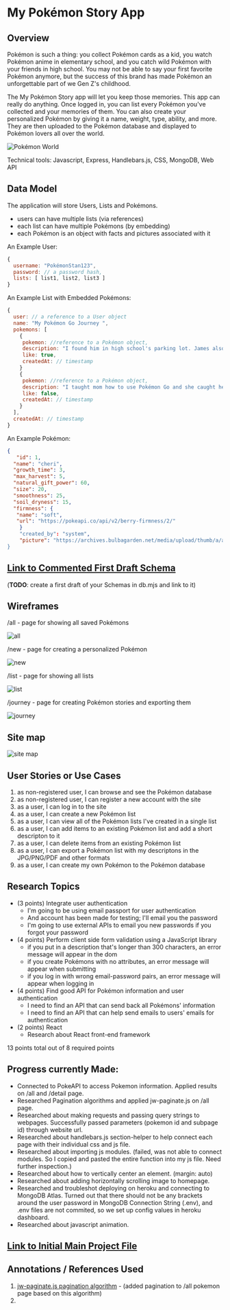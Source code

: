 # My Pokémon Story App 

## Overview

Pokémon is such a thing: you collect Pokémon cards as a kid, you watch Pokémon anime in elementary school, and you catch wild Pokémon with your friends in high school. You may not be able to say your first favorite Pokémon anymore, but the success of this brand has made Pokémon an unforgettable part of we Gen Z's childhood.

The My Pokémon Story app will let you keep those memories. This app can really do anything. Once logged in, you can list every Pokémon you've collected and your memories of them. You can also create your personalized Pokémon by giving it a name, weight, type, ability, and more. They are then uploaded to the Pokémon database and displayed to Pokémon lovers all over the world.

![Pokémon World](https://www.opticflux.com/wp-content/uploads/2021/11/Pokemon_UNITE___Team_Up._Take_Down.___Screenshot_1.0.jpeg)

Technical tools: Javascript, Express, Handlebars.js, CSS, MongoDB, Web API

## Data Model

The application will store Users, Lists and Pokémons.

* users can have multiple lists (via references)
* each list can have multiple Pokémons (by embedding)
* each Pokémon is an object with facts and pictures associated with it

An Example User:

```javascript
{
  username: "PokémonStan123",
  password: // a password hash,
  lists: [ list1, list2, list3 ]
}
```

An Example List with Embedded Pokémons:

```javascript
{
  user: // a reference to a User object
  name: "My Pokémon Go Journey ",
  pokemons: [
    {
     pokemon: //reference to a Pokémon object,
     description: "I found him in high school's parking lot. James also have one.",
     like: true,
     createdAt: // timestamp
    }
    {
     pokemon: //reference to a Pokémon object,
     description: "I taught mom how to use Pokémon Go and she caught her in our kitchen. It was so much fun!",
     like: false,
     createdAt: // timestamp
    }
  ],
  createdAt: // timestamp
}
```

An Example Pokémon:

```JSON
{
   "id": 1,
  "name": "cheri",
  "growth_time": 3,
  "max_harvest": 5,
  "natural_gift_power": 60,
  "size": 20,
  "smoothness": 25,
  "soil_dryness": 15,
  "firmness": {
   "name": "soft",
   "url": "https://pokeapi.co/api/v2/berry-firmness/2/"
    }
    "created_by": "system",
    "picture": "https://archives.bulbagarden.net/media/upload/thumb/a/a7/420Cherubi.png/375px-420Cherubi.png”
}
```

## [Link to Commented First Draft Schema](db.mjs) 

(__TODO__: create a first draft of your Schemas in db.mjs and link to it)

## Wireframes

/all - page for showing all saved Pokémons 

![all](documentation/all.jpg)

/new - page for creating a personalized Pokémon

![new](documentation/new.jpg)

/list - page for showing all lists

![list](documentation/list.jpg)

/journey - page for creating Pokémon stories and exporting them

![journey](documentation/journey.jpg)

## Site map

![site map](documentation/map.png)

## User Stories or Use Cases

1. as non-registered user, I can browse and see the Pokémon database
2. as non-registered user, I can register a new account with the site
3. as a user, I can log in to the site
4. as a user, I can create a new Pokémon list
5. as a user, I can view all of the Pokémon lists I've created in a single list
6. as a user, I can add items to an existing Pokémon list and add a short descripton to it
7. as a user, I can delete items from an existing Pokémon list
8. as a user, I can export a Pokémon list with my descriptons in the JPG/PNG/PDF and other formats
9. as a user, I can create my own Pokémon to the Pokémon database

## Research Topics

* (3 points) Integrate user authentication
    * I'm going to be using email passport for user authentication
    * And account has been made for testing; I'll email you the password
    * I'm going to use external APIs to email you new passwords if you forgot your password
* (4 points) Perform client side form validation using a JavaScript library
    * if you put in a description that's longer than 300 characters, an error message will appear in the dom
    * if you create Pokémons with no attributes, an error message will appear when submitting
    * if you log in with wrong email-password pairs, an error message will appear when logging in
* (4 points) Find good API for Pokémon information and user authentication
    * I need to find an API that can send back all Pokémons' information
    * I need to find an API that can help send emails to users' emails for authentication
* (2 points) React
    * Research about React front-end framework

 13 points total out of 8 required points 

## Progress currently Made:
* Connected to PokeAPI to access Pokemon information. Applied results on /all and /detail page.
* Researched Pagination algorithms and applied jw-paginate.js on /all page.
* Researched about making requests and passing query strings to webpages. Successfully passed parameters (pokemon id and subpage id) through website url.
* Researched about handlebars.js section-helper to help connect each page with their individual css and js file.
* Researched about importing js modules. (failed, was not able to connect modules. So I copied and pasted the entire function into my js file. Need further inspection.)
* Researched about how to vertically center an element. (margin: auto)
* Researched about adding horizontally scrolling image to homepage.
* Researched and troubleshot deploying on heroku and connecting to MongoDB Atlas. Turned out that there should not be any brackets around the user password in MongoDB Connection String (.env), and .env files are not commited, so we set up config values in heroku dashboard.
* Researched about javascript animation.

## [Link to Initial Main Project File](app.mjs) 

## Annotations / References Used

1. [jw-paginate.js pagination algorithm](https://jasonwatmore.com/post/2018/08/07/javascript-pure-pagination-logic-in-vanilla-js-typescript) - (added pagination to /all pokemon page based on this algorithm)
2. 

